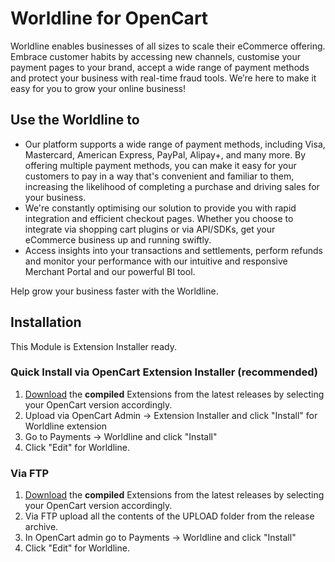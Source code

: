 # Worldline for OpenCart

Worldline enables businesses of all sizes to scale their eCommerce offering. Embrace customer habits by accessing new channels, customise your payment pages to your brand, accept a wide range of payment methods and protect your business with real-time fraud tools. We’re here to make it easy for you to grow your online business!

## Use the Worldline to
- Our platform supports a wide range of payment methods, including Visa, Mastercard, American Express, PayPal, Alipay+, and many more. By offering multiple payment methods, you can make it easy for your customers to pay in a way that's convenient and familiar to them, increasing the likelihood of completing a purchase and driving sales for your business.
- We're constantly optimising our solution to provide you with rapid integration and efficient checkout pages. Whether you choose to integrate via shopping cart plugins or via API/SDKs, get your eCommerce business up and running swiftly.
- Access insights into your transactions and settlements, perform refunds and monitor your performance with our intuitive and responsive Merchant Portal and our powerful BI tool.

Help grow your business faster with the Worldline.

## Installation
This Module is Extension Installer ready.

### Quick Install via OpenCart Extension Installer (recommended)
1. [Download](https://github.com/Dreamvention/worldline/releases) the **compiled** Extensions from the latest releases by selecting your OpenCart version accordingly.
2. Upload via OpenCart Admin -> Extension Installer and click "Install" for Worldline extension
3. Go to Payments -> Worldline and click "Install"
4. Click "Edit" for Worldline.

### Via FTP
1. [Download](https://github.com/Dreamvention/worldline/releases) the **compiled** Extensions from the latest releases by selecting your OpenCart version accordingly.
2. Via FTP upload all the contents of the UPLOAD folder from the release archive.
3. In OpenCart admin go to Payments -> Worldline and click "Install"
4. Click "Edit" for Worldline.